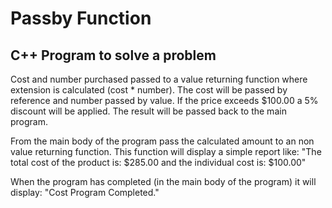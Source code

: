 # Passby Function

## C++ Program to solve a problem

Cost and number purchased passed to a value returning function where extension is calculated (cost * number). The cost will be passed by reference and number passed by value. If the price exceeds $100.00 a 5% discount will be applied. The result will be passed back to the main program.

From the main body of the program pass the calculated amount to an non value returning function. This function will display a simple report like: "The total cost of the product is: $285.00 and the individual cost is: $100.00"

When the program has completed (in the main body of the program) it will display: "Cost Program Completed."